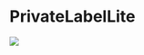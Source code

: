 # PrivateLabelLite
<a href="https://azuredeploy.net/" target="_blank">
    <img src="http://azuredeploy.net/deploybutton.png"/>
</a>

